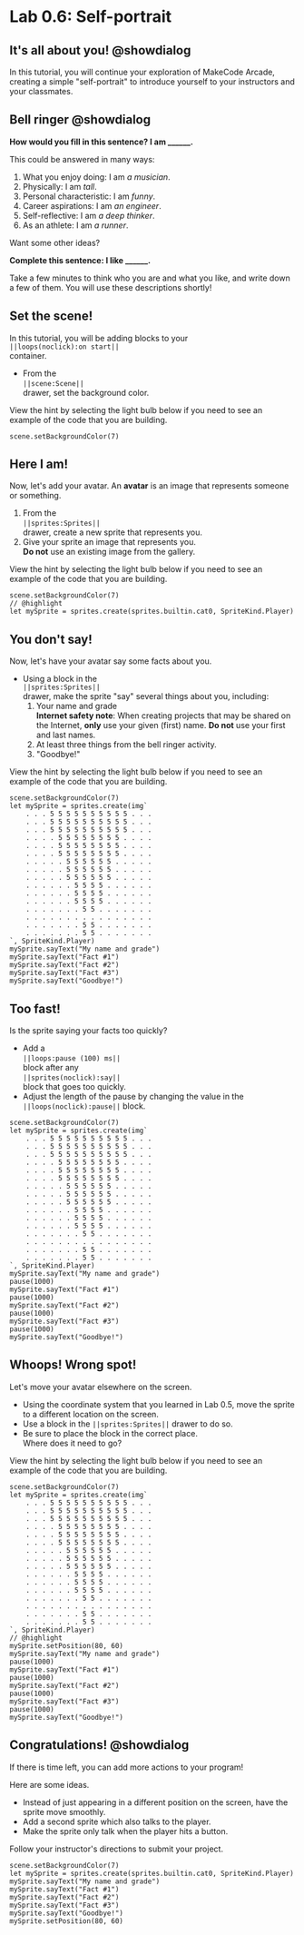 # Lab 0.6: Self-portrait

## It's all about you! @showdialog

In this tutorial, you will continue your exploration of MakeCode Arcade,
creating a simple "self-portrait" to introduce yourself to your instructors
and your classmates.

## Bell ringer @showdialog

**How would you fill in this sentence? I am ______.**

This could be answered in many ways:

1.	What you enjoy doing: I am *a musician*.
1.	Physically: I am *tall*.
1.	Personal characteristic: I am *funny*.
1.	Career aspirations: I am *an engineer*.
1.	Self-reflective: I am *a deep thinker*.
1.	As an athlete: I am *a runner*.

Want some other ideas?

**Complete this sentence: I like ______.**

Take a few minutes to think who you are and what you like,
and write down a few of them.
You will use these descriptions shortly!

## Set the scene!

In this tutorial, you will be adding blocks to your   
``||loops(noclick):on start||``   
container.

-   From the   
``||scene:Scene||``   
drawer, set the background color.

View the hint by selecting the light bulb below
if you need to see an example of the code that you are building.

```blocks
scene.setBackgroundColor(7)
```

## Here I am!

Now, let's add your avatar. An **avatar** is an image that represents
someone or something.

1.  From the   
``||sprites:Sprites||``   
drawer, create a new sprite that represents you.
1.  Give your sprite an image that represents you.   
**Do not** use an existing image from the gallery.

View the hint by selecting the light bulb below
if you need to see an example of the code that you are building.

```blocks
scene.setBackgroundColor(7)
// @highlight
let mySprite = sprites.create(sprites.builtin.cat0, SpriteKind.Player)
```

## You don't say!

Now, let's have your avatar say some facts about you.

-   Using a block in the   
``||sprites:Sprites||``   
drawer, make the sprite "say" several things about you, including:
    1.  Your name and grade   
    **Internet safety note**: When creating projects
    that may be shared on the Internet,
    **only** use your given (first) name.
    **Do not** use your first and last names.
    1.  At least three things from the bell ringer activity.
    1.  "Goodbye!"

View the hint by selecting the light bulb below
if you need to see an example of the code that you are building.

```blocks
scene.setBackgroundColor(7)
let mySprite = sprites.create(img`
    . . . 5 5 5 5 5 5 5 5 5 5 . . .
    . . . 5 5 5 5 5 5 5 5 5 5 . . .
    . . . 5 5 5 5 5 5 5 5 5 5 . . .
    . . . . 5 5 5 5 5 5 5 5 . . . .
    . . . . 5 5 5 5 5 5 5 5 . . . .
    . . . . 5 5 5 5 5 5 5 5 . . . .
    . . . . . 5 5 5 5 5 5 . . . . .
    . . . . . 5 5 5 5 5 5 . . . . .
    . . . . . 5 5 5 5 5 5 . . . . .
    . . . . . . 5 5 5 5 . . . . . .
    . . . . . . 5 5 5 5 . . . . . .
    . . . . . . 5 5 5 5 . . . . . .
    . . . . . . . 5 5 . . . . . . .
    . . . . . . . . . . . . . . . .
    . . . . . . . 5 5 . . . . . . .
    . . . . . . . 5 5 . . . . . . .
`, SpriteKind.Player)
mySprite.sayText("My name and grade")
mySprite.sayText("Fact #1")
mySprite.sayText("Fact #2")
mySprite.sayText("Fact #3")
mySprite.sayText("Goodbye!")
```

## Too fast!

Is the sprite saying your facts too quickly?

-   Add a   
``||loops:pause (100) ms||``   
block after any   
``||sprites(noclick):say||``   
block that goes too quickly.
-   Adjust the length of the pause by changing the value
in the ``||loops(noclick):pause||`` block.

```blocks
scene.setBackgroundColor(7)
let mySprite = sprites.create(img`
    . . . 5 5 5 5 5 5 5 5 5 5 . . .
    . . . 5 5 5 5 5 5 5 5 5 5 . . .
    . . . 5 5 5 5 5 5 5 5 5 5 . . .
    . . . . 5 5 5 5 5 5 5 5 . . . .
    . . . . 5 5 5 5 5 5 5 5 . . . .
    . . . . 5 5 5 5 5 5 5 5 . . . .
    . . . . . 5 5 5 5 5 5 . . . . .
    . . . . . 5 5 5 5 5 5 . . . . .
    . . . . . 5 5 5 5 5 5 . . . . .
    . . . . . . 5 5 5 5 . . . . . .
    . . . . . . 5 5 5 5 . . . . . .
    . . . . . . 5 5 5 5 . . . . . .
    . . . . . . . 5 5 . . . . . . .
    . . . . . . . . . . . . . . . .
    . . . . . . . 5 5 . . . . . . .
    . . . . . . . 5 5 . . . . . . .
`, SpriteKind.Player)
mySprite.sayText("My name and grade")
pause(1000)
mySprite.sayText("Fact #1")
pause(1000)
mySprite.sayText("Fact #2")
pause(1000)
mySprite.sayText("Fact #3")
pause(1000)
mySprite.sayText("Goodbye!")
```

## Whoops! Wrong spot!

Let's move your avatar elsewhere on the screen.

-   Using the coordinate system that you learned in Lab 0.5,
move the sprite to a different location on the screen.
-   Use a block in the ``||sprites:Sprites||`` drawer to do so.
-   Be sure to place the block in the correct place.   
Where does it need to go?

View the hint by selecting the light bulb below
if you need to see an example of the code that you are building.

```blocks
scene.setBackgroundColor(7)
let mySprite = sprites.create(img`
    . . . 5 5 5 5 5 5 5 5 5 5 . . .
    . . . 5 5 5 5 5 5 5 5 5 5 . . .
    . . . 5 5 5 5 5 5 5 5 5 5 . . .
    . . . . 5 5 5 5 5 5 5 5 . . . .
    . . . . 5 5 5 5 5 5 5 5 . . . .
    . . . . 5 5 5 5 5 5 5 5 . . . .
    . . . . . 5 5 5 5 5 5 . . . . .
    . . . . . 5 5 5 5 5 5 . . . . .
    . . . . . 5 5 5 5 5 5 . . . . .
    . . . . . . 5 5 5 5 . . . . . .
    . . . . . . 5 5 5 5 . . . . . .
    . . . . . . 5 5 5 5 . . . . . .
    . . . . . . . 5 5 . . . . . . .
    . . . . . . . . . . . . . . . .
    . . . . . . . 5 5 . . . . . . .
    . . . . . . . 5 5 . . . . . . .
`, SpriteKind.Player)
// @highlight
mySprite.setPosition(80, 60)
mySprite.sayText("My name and grade")
pause(1000)
mySprite.sayText("Fact #1")
pause(1000)
mySprite.sayText("Fact #2")
pause(1000)
mySprite.sayText("Fact #3")
pause(1000)
mySprite.sayText("Goodbye!")
```

## Congratulations! @showdialog

If there is time left, you can add more actions to your program!

Here are some ideas.

-   Instead of just appearing in a different position on the screen,
have the sprite move smoothly.
-   Add a second sprite which also talks to the player.
-   Make the sprite only talk when the player hits a button.

Follow your instructor's directions to submit your project.

```ghost
scene.setBackgroundColor(7)
let mySprite = sprites.create(sprites.builtin.cat0, SpriteKind.Player)
mySprite.sayText("My name and grade")
mySprite.sayText("Fact #1")
mySprite.sayText("Fact #2")
mySprite.sayText("Fact #3")
mySprite.sayText("Goodbye!")
mySprite.setPosition(80, 60)
```
